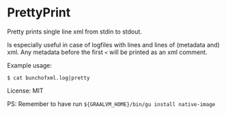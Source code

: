 # PrettyPrint

Pretty prints single line xml from stdin to stdout.

Is especially useful in case of logfiles with lines and lines of (metadata and) xml.
Any metadata before the first `<` will be printed as an xml comment.

Example usage:

`$ cat bunchofxml.log|pretty`

License: MIT

PS: Remember to have run `${GRAALVM_HOME}/bin/gu install native-image`